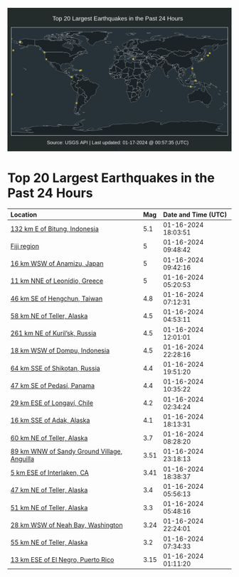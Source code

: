 ![Map](./map.png)

# Top 20 Largest Earthquakes in the Past 24 Hours

| Location | Mag | Date and Time (UTC) |
|:---|:---|:---|
| [132 km E of Bitung, Indonesia](https://earthquake.usgs.gov/earthquakes/eventpage/us6000m42g) | 5.1 | 01-16-2024 18:03:51 |
| [Fiji region](https://earthquake.usgs.gov/earthquakes/eventpage/us6000m3wz) | 5 | 01-16-2024 09:48:42 |
| [16 km WSW of Anamizu, Japan](https://earthquake.usgs.gov/earthquakes/eventpage/us6000m3wx) | 5 | 01-16-2024 09:42:16 |
| [11 km NNE of Leonídio, Greece](https://earthquake.usgs.gov/earthquakes/eventpage/us6000m3vk) | 5 | 01-16-2024 05:20:53 |
| [46 km SE of Hengchun, Taiwan](https://earthquake.usgs.gov/earthquakes/eventpage/us6000m3wa) | 4.8 | 01-16-2024 07:12:31 |
| [58 km NE of Teller, Alaska](https://earthquake.usgs.gov/earthquakes/eventpage/ak024qjanyi) | 4.5 | 01-16-2024 04:53:11 |
| [261 km NE of Kuril’sk, Russia](https://earthquake.usgs.gov/earthquakes/eventpage/us6000m3zt) | 4.5 | 01-16-2024 12:01:01 |
| [18 km WSW of Dompu, Indonesia](https://earthquake.usgs.gov/earthquakes/eventpage/us6000m43k) | 4.5 | 01-16-2024 22:28:16 |
| [64 km SSE of Shikotan, Russia](https://earthquake.usgs.gov/earthquakes/eventpage/us6000m42v) | 4.4 | 01-16-2024 19:51:20 |
| [47 km SE of Pedasí, Panama](https://earthquake.usgs.gov/earthquakes/eventpage/us6000m3yi) | 4.4 | 01-16-2024 10:35:22 |
| [29 km ESE of Longaví, Chile](https://earthquake.usgs.gov/earthquakes/eventpage/us6000m3v7) | 4.2 | 01-16-2024 02:34:24 |
| [16 km SSE of Adak, Alaska](https://earthquake.usgs.gov/earthquakes/eventpage/us6000m42l) | 4.1 | 01-16-2024 18:13:31 |
| [60 km NE of Teller, Alaska](https://earthquake.usgs.gov/earthquakes/eventpage/ak024qlj9j8) | 3.7 | 01-16-2024 08:28:20 |
| [89 km WNW of Sandy Ground Village, Anguilla](https://earthquake.usgs.gov/earthquakes/eventpage/pr2024016000) | 3.51 | 01-16-2024 23:18:13 |
| [5 km ESE of Interlaken, CA](https://earthquake.usgs.gov/earthquakes/eventpage/nc73990216) | 3.41 | 01-16-2024 18:38:37 |
| [47 km NE of Teller, Alaska](https://earthquake.usgs.gov/earthquakes/eventpage/us6000m3w0) | 3.4 | 01-16-2024 05:56:13 |
| [51 km NE of Teller, Alaska](https://earthquake.usgs.gov/earthquakes/eventpage/us6000m3vv) | 3.3 | 01-16-2024 05:48:16 |
| [28 km WSW of Neah Bay, Washington](https://earthquake.usgs.gov/earthquakes/eventpage/uw61980156) | 3.24 | 01-16-2024 22:24:01 |
| [55 km NE of Teller, Alaska](https://earthquake.usgs.gov/earthquakes/eventpage/us6000m3we) | 3.2 | 01-16-2024 07:34:33 |
| [13 km ESE of El Negro, Puerto Rico](https://earthquake.usgs.gov/earthquakes/eventpage/pr71436963) | 3.15 | 01-16-2024 01:11:20 |
